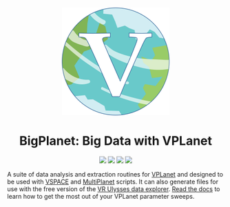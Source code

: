 <p align="center">
  <img width = "250" src="docs/VPLanetLogo.png?raw=true"/>
</p>

<h1 align="center">BigPlanet: Big Data with VPLanet</h1>

<p align="center">
  <a href="https://VirtualPlanetaryLaboratory.github.io/bigplanet/"><img src="https://img.shields.io/badge/read-the_docs-blue.svg?style=flat"></a>
    <img src="https://img.shields.io/badge/Python-3.6--3.10-orange.svg"/></a>
  <a href="LICENSE"><img src="https://img.shields.io/badge/license-MIT-purple.svg"/></a>
    <a href="https://github.com/VirtualPlanetaryLaboratory/bigplanet/actions/workflows/tests.yml">
  <img src="https://github.com/VirtualPlanetaryLaboratory/bigplanet/actions/workflows/tests.yml/badge.svg"/>
      
    
      
  </a>
</p>

A suite of data analysis and extraction routines for [VPLanet](https://github.com/VirtualPlanetaryLaboratory/vplanet) and designed to be used with [VSPACE](https://github.com/VirtualPlanetaryLaboratory/vspace) and [MultiPlanet](https://github.com/VirtualPlanetaryLaboratory/multi-planet) scripts. It can also generate files for use with the free version of the [VR Ulysses data explorer](https://www.vrulysses.com/download-ulysses). [Read the docs](https://VirtualPlanetaryLaboratory.github.io/bigplanet/) to learn how to get the most out of your VPLanet parameter sweeps.
